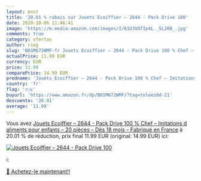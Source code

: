 ```yaml
---
layout: post
title: '20.01 % rabais sur Jouets Ecoiffier – 2644 - Pack Drive 100'
date: 2020-10-06 11:46:41
image: 'https://m.media-amazon.com/images/I/61U3UOfIp4L._SL200_.jpg'
comments: true
category: ofertas
author: ring
slug: 'B01M672WMF-fr Jouets Ecoiffier – 2644 - Pack Drive 100 % Chef – Imitations d aliments pour enfants – 20 pièces – Dès 18 mois – Fabriqué en France'
actualPrice: 11.99 EUR
currency: EUR
price: 11.99
comparePrice: 14.99 EUR
prodname: 'Jouets Ecoiffier – 2644 - Pack Drive 100 % Chef – Imitations d aliments pour enfants – 20 pièces – Dès 18 mois – Fabriqué en France'
country: 'fr'
flag: '🇫🇷'
buyurl: 'https://www.amazon.fr/dp/B01M672WMF/?tag=tolees0d-21'
descuento: '20.01'
average: '11.99'
---
```


Vous avez [Jouets Ecoiffier – 2644 - Pack Drive 100 % Chef – Imitations d aliments pour enfants – 20 pièces – Dès 18 mois – Fabriqué en France](https://www.amazon.fr/dp/B01M672WMF/?tag=tolees0d-21)  à  20.01 % de réduction, prix final  11.99 EUR (original: 14.99 EUR) ici:

[![Jouets Ecoiffier – 2644 - Pack Drive 100](https://m.media-amazon.com/images/I/61U3UOfIp4L._SL200_.jpg)](https://www.amazon.fr/dp/B01M672WMF/?tag=tolees0d-21)

ℹ️:


[🛒 Achetez-le maintenant!!](https://www.amazon.fr/dp/B01M672WMF/?tag=tolees0d-21)
